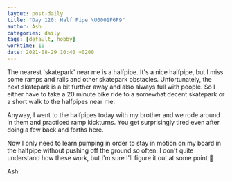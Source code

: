 ```yaml
---
layout: post-daily
title: "Day 120: Half Pipe \U0001F6F9"
author: Ash
categories: daily
tags: [default, hobby]
worktime: 10
date: 2021-08-29 10:40 +0200
---
```

The nearest 'skatepark' near me is a halfpipe. It's a nice halfpipe, but I miss some ramps and rails and other skatepark obstacles. Unfortunately, the next skatepark is a bit further away and also always full with people. So I either have to take a 20 minute bike ride to a somewhat decent skatepark or a short walk to the halfpipes near me.

Anyway, I went to the halfpipes today with my brother and we rode around in them and practiced ramp kickturns. You get surprisingly tired even after doing a few back and forths here. 

Now I only need to learn pumping in order to stay in motion on my board in the halfpipe without pushing off the ground so often. I don't quite understand how these work, but I'm sure I'll figure it out at some point 🤔

Ash
